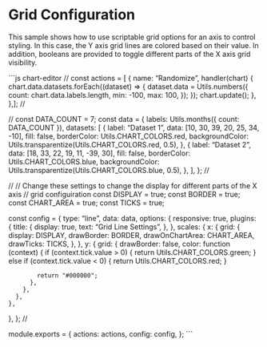 Grid Configuration
==================

This sample shows how to use scriptable grid options for an axis to control styling. In this case, the Y axis grid lines are colored based on their value. In addition, booleans are provided to toggle different parts of the X axis grid visibility.

\`\`\`js chart-editor // const actions = \[ { name: “Randomize”, handler(chart) { chart.data.datasets.forEach((dataset) =&gt; { dataset.data = Utils.numbers({ count: chart.data.labels.length, min: -100, max: 100, }); }); chart.update(); }, },\]; //

// const DATA\_COUNT = 7; const data = { labels: Utils.months({ count: DATA\_COUNT }), datasets: \[ { label: “Dataset 1”, data: \[10, 30, 39, 20, 25, 34, -10\], fill: false, borderColor: Utils.CHART\_COLORS.red, backgroundColor: Utils.transparentize(Utils.CHART\_COLORS.red, 0.5), }, { label: “Dataset 2”, data: \[18, 33, 22, 19, 11, -39, 30\], fill: false, borderColor: Utils.CHART\_COLORS.blue, backgroundColor: Utils.transparentize(Utils.CHART\_COLORS.blue, 0.5), }, \], }; //

// // Change these settings to change the display for different parts of the X axis // grid configuiration const DISPLAY = true; const BORDER = true; const CHART\_AREA = true; const TICKS = true;

const config = { type: “line”, data: data, options: { responsive: true, plugins: { title: { display: true, text: “Grid Line Settings”, }, }, scales: { x: { grid: { display: DISPLAY, drawBorder: BORDER, drawOnChartArea: CHART\_AREA, drawTicks: TICKS, }, }, y: { grid: { drawBorder: false, color: function (context) { if (context.tick.value &gt; 0) { return Utils.CHART\_COLORS.green; } else if (context.tick.value &lt; 0) { return Utils.CHART\_COLORS.red; }

            return "#000000";
          },
        },
      },
    },

}, }; //

module.exports = { actions: actions, config: config, }; \`\`\`
